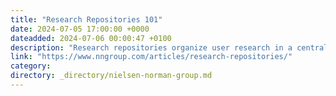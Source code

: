 ```yaml
---
title: "Research Repositories 101"
date: 2024-07-05 17:00:00 +0000
dateadded: 2024-07-06 00:00:47 +0100
description: "Research repositories organize user research in a central place, making research-related documentation easy to access and consume."
link: "https://www.nngroup.com/articles/research-repositories/"
category:
directory: _directory/nielsen-norman-group.md
---
```

